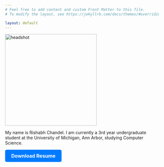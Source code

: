 ```yaml
---
# Feel free to add content and custom Front Matter to this file.
# To modify the layout, see https://jekyllrb.com/docs/themes/#overriding-theme-defaults

layout: default
---
```

<img src="/assets/images/HEADSHOT_ME.JPG" alt="headshot" style="width: 300px; height: auto;">

My name is Rishabh Chandel. I am currently a 3rd year undergraduate student at the University of Michigan, Ann Arbor, studying Computer Science.

<a href="/assets/pdf/RishabhChandel_Resume.pdf" style="
  display: inline-block;
  padding: 10px 20px;
  font-size: 16px;
  font-weight: bold;
  color: #fff; /* Text color */
  background-color: #007bff; /* Button background color */
  text-align: center;
  text-decoration: none;
  border-radius: 5px;
  transition: background-color 0.3s ease;
" download>Download Resume</a>